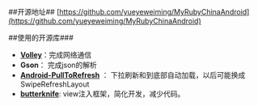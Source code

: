 ##开源地址##
[https://github.com/yueyeweiming/MyRubyChinaAndroid](https://github.com/yueyeweiming/MyRubyChinaAndroid)

##使用的开源库###
* **[Volley](https://android.googlesource.com/platform/frameworks/volley)**：完成网络通信
* **Gson**：  完成json的解析
* [**Android-PullToRefresh**](https://github.com/chrisbanes/Android-PullToRefresh) ： 下拉刷新和到底部自动加载，以后可能换成SwipeRefreshLayout  
* [**butterknife**](https://github.com/JakeWharton/butterknife): view注入框架，简化开发，减少代码。
